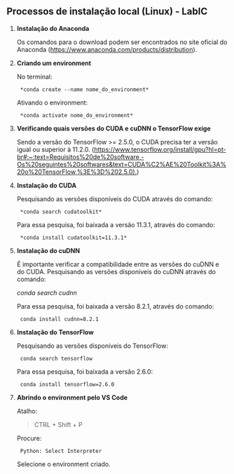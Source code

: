 ## Processos de instalação local (Linux) - LabIC 

1. **Instalação do Anaconda**

    Os comandos para o download podem ser encontrados no site oficial do Anaconda (<https://www.anaconda.com/products/distribution>).

2. **Criando um environment**

    No terminal: 

        *conda create --name nome_do_environment*

    Ativando o environment:
    
        *conda activate nome_do_environment*

3. **Verificando quais versões do CUDA e cuDNN o TensorFlow exige**

    Sendo a versão do TensorFlow  >= 2.5.0, o CUDA precisa ter a versão igual ou superior à 11.2.0. (<https://www.tensorflow.org/install/gpu?hl=pt-br#:~:text=Requisitos%20de%20software,-Os%20seguintes%20softwares&text=CUDA%C2%AE%20Toolkit%3A%20o%20TensorFlow,%3E%3D%202.5.0).>)

4. **Instalação do CUDA**

    Pesquisando as versões disponíveis do CUDA através do comando:

        *conda search cudatoolkit*

    Para essa pesquisa, foi baixada a versão 11.3.1, através do comando:

        *conda install cudatoolkit=11.3.1*

5. **Instalação do cuDNN**

    É importante verificar a compatibilidade entre as versões do cuDNN e do CUDA. Pesquisando as versões disponíveis do cuDNN através do comando:

    *conda search cudnn*    

    Para essa pesquisa, foi baixada a versão 8.2.1, através do comando:

        conda install cudnn=8.2.1

6. **Instalação do TensorFlow**

    Pesquisando as versões disponíveis do TensorFlow:

        conda search tensorflow

    Para essa pesquisa, foi baixada a versão 2.6.0:

        conda install tensorflow=2.6.0

7. **Abrindo o environment pelo VS Code**

    Atalho:

    > CTRL + Shift + P

    Procure:

        Python: Select Interpreter

    Selecione o environment criado.




    

